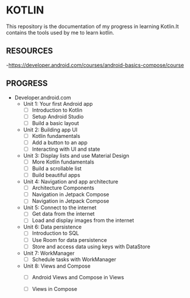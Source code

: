 # KOTLIN
This repository is the documentation of my progress in learning Kotlin.It contains the tools used by me to learn kotlin.
## RESOURCES

-https://developer.android.com/courses/android-basics-compose/course

## PROGRESS
- Developer.android.com
  - Unit 1: Your first Android app
     -  [ ] Introduction to Kotlin
     -  [ ] Setup Android Studio
     -  [ ] Build a basic layout
  - Unit 2: Building app UI
     -  [ ] Kotlin fundamentals
     -  [ ] Add a button to an app
     -  [ ] Interacting with UI and state
  - Unit 3: Display lists and use Material Design
     -  [ ] More Kotlin fundamentals
     -  [ ] Build a scrollable list
     -  [ ] Build beautiful apps
  - Unit 4: Navigation and app architecture
     -  [ ] Architecture Components
     -  [ ] Navigation in Jetpack Compose
     -  [ ] Navigation in Jetpack Compose
  - Unit 5: Connect to the internet
     -  [ ] Get data from the internet
     -  [ ] Load and display images from the internet
  - Unit 6: Data persistence
     -  [ ] Introduction to SQL
     -  [ ] Use Room for data persistence
     -  [ ] Store and access data using keys with DataStore
  - Unit 7: WorkManager
     -  [ ] Schedule tasks with WorkManager
  - Unit 8: Views and Compose
     -  [ ] Android Views and Compose in Views
     -  [ ] Views in Compose



